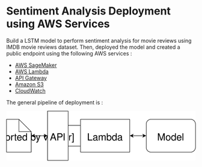 
[image1]: ./WebAppDiagram.svg "Deployment Pipeline"

# Sentiment Analysis Deployment using AWS Services

Build a LSTM model to perform sentiment analysis for movie reviews using IMDB movie reviews dataset. Then, deployed the model and created a public endpoint using the following AWS services : 

- [AWS SageMaker](https://console.aws.amazon.com/sagemaker/home)
- [AWS Lambda](https://console.aws.amazon.com/lambda/home)
- [API Gateway](https://console.aws.amazon.com/apigateway/main/apis)
- [Amazon S3](https://s3.console.aws.amazon.com/s3/home)
- [CloudWatch](https://console.aws.amazon.com/cloudwatch/home)

The general pipeline of deployment is :

![Deployment Pipeline][image1]
